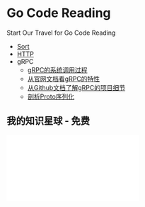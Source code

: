 # Go Code Reading

Start Our Travel for Go Code Reading

- [Sort](sort/sort.go)
- [HTTP](http/server.go)
- gRPC
    - [gRPC的系统调用过程](grpc/grpc1.md)
    - [从官网文档看gRPC的特性](grpc/grpc2.md)
    - [从Github文档了解gRPC的项目细节](grpc/grpc3.md)
    - [剖析Proto序列化](grpc/grpc4.md)

## 我的知识星球 - 免费

![欢迎加入我的知识星球](img/knowledge-star.img)